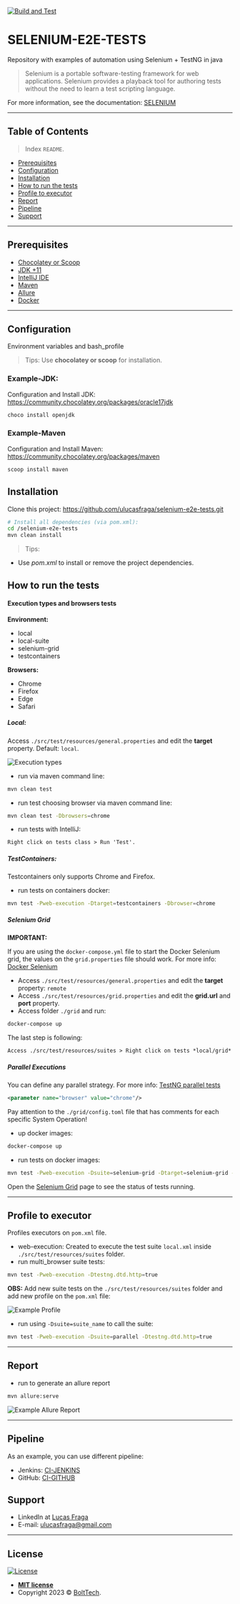 [![Build and Test](https://github.com/uLucasFraga/selenium-e2e-tests/actions/workflows/test-execution.yml/badge.svg?branch=main)](https://github.com/uLucasFraga/selenium-e2e-tests/actions/workflows/test-execution.yml)

# SELENIUM-E2E-TESTS

Repository with examples of automation using Selenium + TestNG in java

> Selenium is a portable software-testing framework for web applications. Selenium provides a playback tool for authoring tests without the need to learn a test scripting language.

For more information, see the documentation: [SELENIUM](https://www.selenium.dev/)

---

## Table of Contents

> Index `README`.

- [Prerequisites](#prerequisites)
- [Configuration](#configuration)
- [Installation](#installation)
- [How to run the tests](#how-to-run-the-tests)
- [Profile to executor](#profile-to-executor)
- [Report](#report)
- [Pipeline](#pipeline)
- [Support](#support)

---

## Prerequisites

- [Chocolatey or Scoop](https://chocolatey.org/install)
- [JDK +11](https://www.oracle.com/technetwork/java/javase/downloads/index.html)
- [IntelliJ IDE](https://www.jetbrains.com/idea/download/?section=windows)
- [Maven](https://maven.apache.org/install.html)
- [Allure](https://docs.qameta.io/allure/#_installing_a_commandline)
- [Docker](https://docs.docker.com/engine/install/)

---

## Configuration

Environment variables and bash_profile

> Tips: Use **chocolatey or scoop** for installation.

### Example-JDK:

Configuration and Install JDK: https://community.chocolatey.org/packages/oracle17jdk

```bash
choco install openjdk
```

### Example-Maven

Configuration and Install Maven: https://community.chocolatey.org/packages/maven

```bash
scoop install maven
```

## Installation

Clone this project: https://github.com/ulucasfraga/selenium-e2e-tests.git

```bash
# Install all dependencies (via pom.xml):
cd /selenium-e2e-tests
mvn clean install
```

> Tips:

- Use *pom.xml* to install or remove the project dependencies.

## How to run the tests

#### Execution types and browsers tests

**Environment:**

- local
- local-suite
- selenium-grid
- testcontainers

**Browsers:**

- Chrome
- Firefox
- Edge
- Safari

##### Local:

Access `./src/test/resources/general.properties` and edit the **target** property. Default: `local`.

![Execution types](docs/local.png)

- run via maven command line:

```bash
mvn clean test
```

- run test choosing browser via maven command line:

```bash
mvn clean test -Dbrowsers=chrome
```

- run tests with IntelliJ:

```markdown
Right click on tests class > Run 'Test'.
```

##### TestContainers:

Testcontainers only supports Chrome and Firefox.

- run tests on containers docker:

```bash
mvn test -Pweb-execution -Dtarget=testcontainers -Dbrowser=chrome
```

##### Selenium Grid

**IMPORTANT:**

If you are using the `docker-compose.yml` file to start the Docker Selenium grid, the values on the `grid.properties`
file should work. For more info: [Docker Selenium](https://github.com/SeleniumHQ/docker-selenium)

- Access `./src/test/resources/general.properties` and edit the **target** property: `remote`
- Access `./src/test/resources/grid.properties` and edit the **grid.url** and **port** property.
- Access folder `./grid` and run: 

```bash
docker-compose up
```
The last step is following:

```markdown
Access ./src/test/resources/suites > Right click on tests *local/grid* > Run 'Test'.
```

##### Parallel Executions

You can define any parallel strategy.
For more info: [TestNG parallel tests](https://testng.org/doc/documentation-main.html#parallel-tests)

```xml
<parameter name="browser" value="chrome"/>
```

Pay attention to the `./grid/config.toml` file that has comments for each specific System Operation!

- up docker images:

```bash
docker-compose up
```
- run tests on docker images:

```bash
mvn test -Pweb-execution -Dsuite=selenium-grid -Dtarget=selenium-grid -Dheadless=true
```

Open the [Selenium Grid](http://localhost:4444/grid/) page to see the status of tests running.

---

## Profile to executor

Profiles executors on `pom.xml` file.

- web-execution: Created to execute the test suite `local.xml` inside `./src/test/resources/suites` folder.
- run multi_browser suite tests:

```bash
mvn test -Pweb-execution -Dtestng.dtd.http=true
```

**OBS:**
Add new suite tests on the `./src/test/resources/suites` folder and add new profile on the `pom.xml` file:

![Example Profile](docs/profiles.png)

- run using `-Dsuite=suite_name` to call the suite:

```bash
mvn test -Pweb-execution -Dsuite=parallel -Dtestng.dtd.http=true 
```

--- 

## Report

- run to generate an allure report

```bash
mvn allure:serve
```

![Example Allure Report](docs/allure.png)

---

## Pipeline

As an example, you can use different pipeline:

- Jenkins: [CI-JENKINS](http://localhost:8080/job/CI/lastSuccessfulBuild/)
- GitHub: [CI-GITHUB](https://github.com/uLucasFraga/selenium-e2e-tests/actions)


## Support

- LinkedIn at <a href="https://www.linkedin.com/in/ulucasfraga" target="_blank">Lucas Fraga</a>
- E-mail: <ulucasfraga@gmail.com>

---

## License

[![License](http://img.shields.io/:license-mit-blue.svg?style=flat-square)](http://badges.mit-license.org)

- **[MIT license](http://opensource.org/licenses/mit-license.php)**
- Copyright 2023 © <a href="https://bolttech.io/" target="_blank">BoltTech</a>.